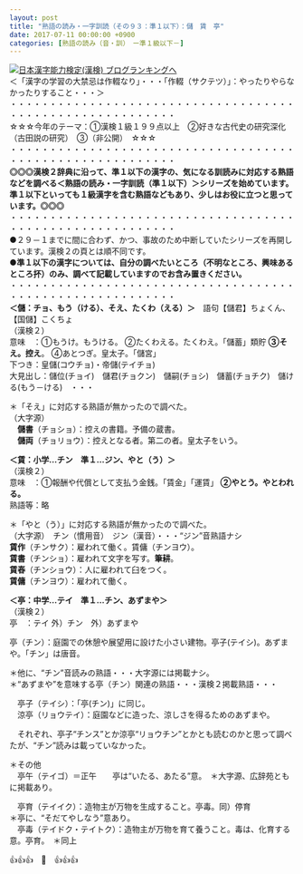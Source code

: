 ```yaml
---
layout: post
title: "熟語の読み・一字訓読（その９３：準１以下）：儲　賃　亭"
date: 2017-07-11 00:00:00 +0900
categories: [熟語の読み（音・訓）　ー準１級以下－]
---
```


[![](/syuusyuu9701/assets/images/熟語の読み・一字訓読（その９３：準１以下）：儲-賃-亭-br_c_3028_1.gif)](http://blog.with2.net/link.php?1659096:3028 "日本漢字能力検定(漢検) ブログランキングへ")[日本漢字能力検定(漢検) ブログランキングへ](http://blog.with2.net/link.php?1659096:3028)  
＜「漢字の学習の大禁忌は作輟なり」・・・「作輟（サクテツ）」：やったりやらなかったりすること・・・＞  
・・・・・・・・・・・・・・・・・・・・・・・・・・・・・・・・・・・・・・・・・・・・・・・・・・・・・・・・・  
☆☆☆今年のテーマ：①漢検１級１９９点以上　②好きな古代史の研究深化（古田説の研究）　③（非公開）　☆☆☆　　  
・・・・・・・・・・・・・・・・・・・・・・・・・・・・・・・・・・・・・・・・・・・・・・・・・・・・・・・・・  
**◎◎◎漢検２辞典に沿って、準１以下の漢字の、気になる訓読みに対応する熟語などを調べる＜熟語の読み・一字訓読（準１以下）＞シリーズを始めています。準１以下といっても１級漢字を含む熟語などもあり、少しはお役に立つと思っています。◎◎◎**  
・・・・・・・・・・・・・・・・・・・・・・・・・・・・・・・・・・・・・・・・・・・・・・・・・・・・・・・・・  
●２９－１までに間に合わず、かつ、事故のため中断していたシリーズを再開しています。漢検２の頁とは順不同です。  
**●準１以下の漢字については、自分の調べたいところ（不明なところ、興味あるところ抔）のみ、調べて記載していますのでお含み置きください。**  
・・・・・・・・・・・・・・・・・・・・・・・・・・・・・・・・・・・・・・・・・・・・・・・・・・・・・・・・・  
**＜儲：チョ、もう（ける）、そえ、たくわ（える）＞**　語句【儲君】ちょくん、【国儲】こくちょ  
（漢検２）  
意味　：①もうけ。もうける。 ②たくわえる。たくわえ。「儲蓄」類貯 **③そえ。控え**。 ④あとつぎ。皇太子。「儲宮」  
下つき：皇儲(コウチョ)・帝儲(テイチョ)  
大見出し：儲位(チョイ)　儲君(チョクン)　儲嗣(チョシ)　儲蓄(チョチク)　儲ける(もう－ける)　・・・  
  
＊「そえ」に対応する熟語が無かったので調べた。  
（大字源）  
　**儲書**（チョショ）：控えの書籍。予備の蔵書。  
　**儲両**（チョリョウ）：控えとなる者。第二の者。皇太子をいう。  
  
**＜賃：小学…チン　準１…ジン、やと（う）＞**  
（漢検２）  
意味　：①報酬や代償として支払う金銭。「賃金」「運賃」 **②やとう。やとわれる。**   
熟語等：略  
  
＊「やと（う）」に対応する熟語が無かったので調べた。  
（大字源）　チン（慣用音）　ジン（漢音）・・・“ジン”音熟語ナシ  
**賃作**（チンサク）：雇われて働く。賃傭（チンヨウ）。  
**賃書**（チンショ）：雇われて文字を写す。**筆耕**。  
**賃舂**（チンショウ）：人に雇われて臼をつく。  
**賃傭**（チンヨウ）：雇われて働く。  
  
**＜亭：中学…テイ　準１…チン、あずまや＞**  
（漢検２）  
亭　：テイ 外）チン　外）あずまや  
  
亭（チン）：庭園での休憩や展望用に設けた小さい建物。亭子(テイシ)。あずまや。「チン」は唐音。  
  
＊他に、“チン”音読みの熟語・・・大字源には掲載ナシ。  
＊“あずまや”を意味する亭（チン）関連の熟語・・・漢検２掲載熟語・・・  
  
　亭子（テイシ）：「亭(チン)」に同じ。  
　涼亭（リョウテイ）：庭園などに造った、涼しさを得るためのあずまや。  
  
　それぞれ、亭子“チンス”とか涼亭“リョウチン”とかとも読むのかと思って調べたが、“チン”読みは載っていなかった。  
  
＊その他  
　亭午（テイゴ）＝正午　　亭は“いたる、あたる”意。　＊大字源、広辞苑ともに掲載あり。  
  
　亭育（テイイク）：造物主が万物を生成すること。亭毒。同）停育　　　　　＊亭に、“そだてやしなう”意あり。  
　亭毒（テイドク・テイトク）：造物主が万物を育て養うこと。毒は、化育する意。亭育。　＊同上  
  
👍👍👍　🐔　👍👍👍